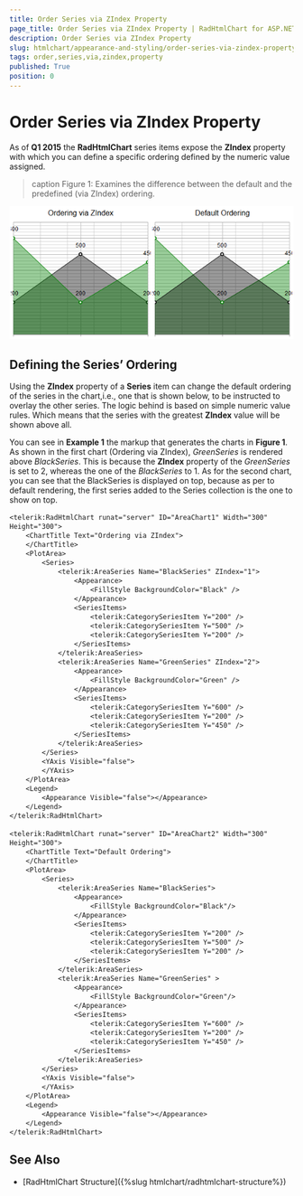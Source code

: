 ```yaml
---
title: Order Series via ZIndex Property
page_title: Order Series via ZIndex Property | RadHtmlChart for ASP.NET AJAX Documentation
description: Order Series via ZIndex Property
slug: htmlchart/appearance-and-styling/order-series-via-zindex-property
tags: order,series,via,zindex,property
published: True
position: 0
---
```


# Order Series via ZIndex Property

As of **Q1 2015** the **RadHtmlChart** series items expose the **ZIndex** property with which you can define a specific ordering defined by the numeric value assigned.

>caption Figure 1: Examines the difference between the default and the predefined (via ZIndex) ordering.

![htmlchart-ordering-via-zindex](images/htmlchart-ordering-via-zindex.png)

## Defining the Series’ Ordering

Using the **ZIndex** property of a **Series** item can change the default ordering of the series in the chart,i.e., one that is shown below, to be instructed to overlay the other series. The logic behind is based on simple	numeric value rules. Which means that the series with the greatest **ZIndex** value will be shown above all.

You can see in **Example 1** the markup that generates the charts in **Figure 1**. As shown in the first chart (Ordering via ZIndex), *GreenSeries* is rendered above *BlackSeries*. This is because the **ZIndex** property of the *GreenSeries*	is set to 2, whereas the one	of the *BlackSeries* to 1. As for the second chart, you can see that the BlackSeries is displayed on top, because as per to default	rendering, the first series added to the Series collection is the one to show on top.

````ASP.NET
<telerik:RadHtmlChart runat="server" ID="AreaChart1" Width="300" Height="300">
	<ChartTitle Text="Ordering via ZIndex">
	</ChartTitle>
	<PlotArea>
		<Series>
			<telerik:AreaSeries Name="BlackSeries" ZIndex="1">
				<Appearance>
					<FillStyle BackgroundColor="Black" />
				</Appearance>
				<SeriesItems>
					<telerik:CategorySeriesItem Y="200" />
					<telerik:CategorySeriesItem Y="500" />
					<telerik:CategorySeriesItem Y="200" />
				</SeriesItems>
			</telerik:AreaSeries>
			<telerik:AreaSeries Name="GreenSeries" ZIndex="2">
				<Appearance>
					<FillStyle BackgroundColor="Green" />
				</Appearance>
				<SeriesItems>
					<telerik:CategorySeriesItem Y="600" />
					<telerik:CategorySeriesItem Y="200" />
					<telerik:CategorySeriesItem Y="450" />
				</SeriesItems>
			</telerik:AreaSeries>
		</Series>
		<YAxis Visible="false">
		</YAxis>
	</PlotArea>
	<Legend>
		<Appearance Visible="false"></Appearance>
	</Legend>
</telerik:RadHtmlChart>

<telerik:RadHtmlChart runat="server" ID="AreaChart2" Width="300" Height="300">
	<ChartTitle Text="Default Ordering">
	</ChartTitle>
	<PlotArea>
		<Series>
			<telerik:AreaSeries Name="BlackSeries">
				<Appearance>
					<FillStyle BackgroundColor="Black"/>
				</Appearance>
				<SeriesItems>
					<telerik:CategorySeriesItem Y="200" />
					<telerik:CategorySeriesItem Y="500" />
					<telerik:CategorySeriesItem Y="200" />
				</SeriesItems>
			</telerik:AreaSeries>
			<telerik:AreaSeries Name="GreenSeries" >
				<Appearance>
					<FillStyle BackgroundColor="Green"/>
				</Appearance>
				<SeriesItems>
					<telerik:CategorySeriesItem Y="600" />
					<telerik:CategorySeriesItem Y="200" />
					<telerik:CategorySeriesItem Y="450" />
				</SeriesItems>
			</telerik:AreaSeries>
		</Series>
		<YAxis Visible="false">
		</YAxis>
	</PlotArea>
	<Legend>
		<Appearance Visible="false"></Appearance>
	</Legend>
</telerik:RadHtmlChart>
````

## See Also

 * [RadHtmlChart Structure]({%slug htmlchart/radhtmlchart-structure%})

